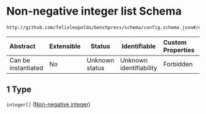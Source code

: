 # Non-negative integer list Schema

```txt
http://github.com/felixleopoldo/benchpress/schema/config.schema.json#/definitions/flexnonnegint/anyOf/1
```




| Abstract            | Extensible | Status         | Identifiable            | Custom Properties | Additional Properties | Access Restrictions | Defined In                                                                  |
| :------------------ | ---------- | -------------- | ----------------------- | :---------------- | --------------------- | ------------------- | --------------------------------------------------------------------------- |
| Can be instantiated | No         | Unknown status | Unknown identifiability | Forbidden         | Allowed               | none                | [config.schema.json\*](../../out/config.schema.json "open original schema") |

## 1 Type

`integer[]` ([Non-negative integer](config-definitions-non-negative-integer.md))
